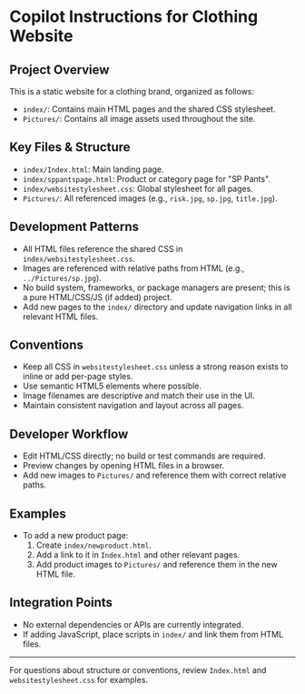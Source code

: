 # Copilot Instructions for Clothing Website

## Project Overview
This is a static website for a clothing brand, organized as follows:
- `index/`: Contains main HTML pages and the shared CSS stylesheet.
- `Pictures/`: Contains all image assets used throughout the site.

## Key Files & Structure
- `index/Index.html`: Main landing page.
- `index/sppantspage.html`: Product or category page for "SP Pants".
- `index/websitestylesheet.css`: Global stylesheet for all pages.
- `Pictures/`: All referenced images (e.g., `risk.jpg`, `sp.jpg`, `title.jpg`).

## Development Patterns
- All HTML files reference the shared CSS in `index/websitestylesheet.css`.
- Images are referenced with relative paths from HTML (e.g., `../Pictures/sp.jpg`).
- No build system, frameworks, or package managers are present; this is a pure HTML/CSS/JS (if added) project.
- Add new pages to the `index/` directory and update navigation links in all relevant HTML files.

## Conventions
- Keep all CSS in `websitestylesheet.css` unless a strong reason exists to inline or add per-page styles.
- Use semantic HTML5 elements where possible.
- Image filenames are descriptive and match their use in the UI.
- Maintain consistent navigation and layout across all pages.

## Developer Workflow
- Edit HTML/CSS directly; no build or test commands are required.
- Preview changes by opening HTML files in a browser.
- Add new images to `Pictures/` and reference them with correct relative paths.

## Examples
- To add a new product page:
  1. Create `index/newproduct.html`.
  2. Add a link to it in `Index.html` and other relevant pages.
  3. Add product images to `Pictures/` and reference them in the new HTML file.

## Integration Points
- No external dependencies or APIs are currently integrated.
- If adding JavaScript, place scripts in `index/` and link them from HTML files.

---
For questions about structure or conventions, review `Index.html` and `websitestylesheet.css` for examples.
